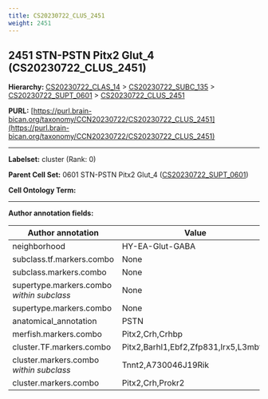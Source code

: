 ```yaml
---
title: CS20230722_CLUS_2451
weight: 2451
---
```

## 2451 STN-PSTN Pitx2 Glut_4 (CS20230722_CLUS_2451)
<b>Hierarchy: </b>
[CS20230722_CLAS_14](../CS20230722_CLAS_14) >
[CS20230722_SUBC_135](../CS20230722_SUBC_135) >
[CS20230722_SUPT_0601](../CS20230722_SUPT_0601) >
[CS20230722_CLUS_2451](../CS20230722_CLUS_2451)

**PURL:** [https://purl.brain-bican.org/taxonomy/CCN20230722/CS20230722_CLUS_2451](https://purl.brain-bican.org/taxonomy/CCN20230722/CS20230722_CLUS_2451)

---


**Labelset:** cluster (Rank: 0)

**Parent Cell Set:** 0601 STN-PSTN Pitx2 Glut_4 ([CS20230722_SUPT_0601](../CS20230722_SUPT_0601))



**Cell Ontology Term:** 

[MARKER GENES.]: #


---

[TRANSFERRED ANNOTATIONS.]: #


[AUTHOR ANNOTATION FIELDS.]: #


**Author annotation fields:**

| Author annotation | Value |
|-------------------|-------|
|neighborhood|HY-EA-Glut-GABA|
|subclass.tf.markers.combo|None|
|subclass.markers.combo|None|
|supertype.markers.combo _within subclass_|None|
|supertype.markers.combo|None|
|anatomical_annotation|PSTN|
|merfish.markers.combo|Pitx2,Crh,Crhbp|
|cluster.TF.markers.combo|Pitx2,Barhl1,Ebf2,Zfp831,Irx5,L3mbtl4|
|cluster.markers.combo _within subclass_|Tnnt2,A730046J19Rik|
|cluster.markers.combo|Pitx2,Crh,Prokr2|
